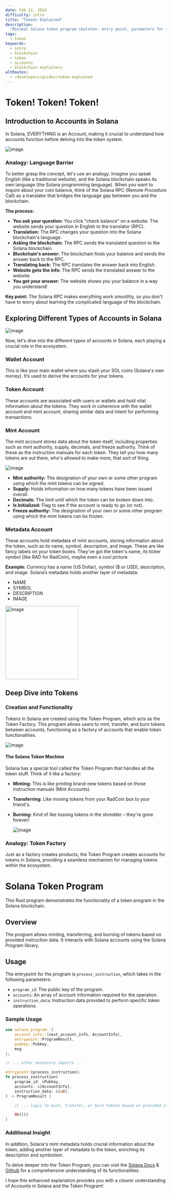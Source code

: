 ```yaml
---
date: Feb 21, 2024
difficulty: intro
title: "Tokens Explained"
description:
  "Minimal Solana token program skeleton: entry point, parameters for accounts, and instruction data."
tags:
  - token
keywords:
  - intro
  - blockchain
  - token
  - accounts
  - blockchain explainers
altRoutes:
  - /developers/guides/token-explained
---
```


# Token! Token! Token!

## Introduction to Accounts in Solana

In Solana, EVERYTHING is an Account, making it crucial to understand how accounts function before delving into the token system.

![image](https://github.com/Ayushjhax/developer-content/assets/116433617/3e30c854-0c57-4174-b5cc-010a976a84a3)

### Analogy: Language Barrier



To better grasp the concept, let's use an analogy. Imagine you speak English (like a traditional website), and the Solana blockchain speaks its own language (the Solana programming language). When you want to inquire about your coin balance, think of the Solana RPC (Remote Procedure Call) as a translator that bridges the language gap between you and the blockchain.

**The process:**
- **You ask your question:** You click "check balance" on a website. The website sends your question in English to the translator (RPC).
- **Translation:** The RPC changes your question into the Solana blockchain's language.
- **Asking the blockchain:** The RPC sends the translated question to the Solana blockchain.
- **Blockchain's answer:** The blockchain finds your balance and sends the answer back to the RPC.
- **Translating back:** The RPC translates the answer back into English.
- **Website gets the info:** The RPC sends the translated answer to the website.
- **You get your answer:** The website shows you your balance in a way you understand!

**Key point:** The Solana RPC makes everything work smoothly, so you don't have to worry about learning the complicated language of the blockchain.

## Exploring Different Types of Accounts in Solana

![image](https://github.com/Ayushjhax/developer-content/assets/116433617/cf253051-a943-43d1-a56e-37e8adc39f46)


Now, let's dive into the different types of accounts in Solana, each playing a crucial role in the ecosystem.

### Wallet Account

This is like your main wallet where you stash your SOL coins (Solana's own money). It’s used to derive the accounts for your tokens.

### Token Account

These accounts are associated with users or wallets and hold vital information about the tokens. They work in coherence with the wallet account and mint account, sharing similar data and intent for performing transactions.

### Mint Account

The mint account stores data about the token itself, including properties such as mint authority, supply, decimals, and freeze authority. Think of these as the instruction manuals for each token. They tell you how many tokens are out there, who's allowed to make more, that sort of thing.

![image](https://github.com/Ayushjhax/developer-content/assets/116433617/e325ff8a-c020-4ca6-91ad-dda7ea83a32b)


- **Mint authority:** The designation of your own or some other program using which the mint tokens can be signed.
- **Supply:** Holds information on how many tokens have been issued overall.
- **Decimals:** The limit until which the token can be broken down into.
- **Is Initialized:** Flag to see if the account is ready to go (or not).
- **Freeze authority:** The designation of your own or some other program using which the mint tokens can be frozen.

### Metadata Account

These accounts hold metadata of mint accounts, storing information about the token, such as its name, symbol, description, and image. These are like fancy labels on your token boxes. They've got the token's name, its ticker symbol (like RAD for RadCoin), maybe even a cool picture.

**Example:** Currency has a name (US Dollar), symbol ($ or USD), description, and image. Solana’s metadata holds another layer of metadata:

- NAME
- SYMBOL
- DESCRIPTION
- IMAGE

<img width="228" alt="image" src="https://github.com/Ayushjhax/developer-content/assets/116433617/b6a6ac3f-9b4d-4119-b7c4-763bb9799c60">


## Deep Dive into Tokens

### Creation and Functionality

Tokens in Solana are created using the Token Program, which acts as the Token Factory. This program allows users to mint, transfer, and burn tokens between accounts, functioning as a factory of accounts that enable token functionalities.

![image](https://github.com/Ayushjhax/developer-content/assets/116433617/ece10ac7-028d-4cb1-a737-54cdf6fc6c28)


#### The Solana Token Machine

Solana has a special tool called the Token Program that handles all the token stuff. Think of it like a factory:
- **Minting:** This is like printing brand-new tokens based on those instruction manuals (Mint Accounts).
- **Transferring:** Like moving tokens from your RadCoin box to your friend's.
- **Burning:** Kind of like tossing tokens in the shredder – they're gone forever!

  ![image](https://github.com/Ayushjhax/developer-content/assets/116433617/012918dc-cc23-4ca9-b6c5-7c9c2052e4aa)

### Analogy: Token Factory

Just as a factory creates products, the Token Program creates accounts for tokens in Solana, providing a seamless mechanism for managing tokens within the ecosystem.

# Solana Token Program

This Rust program demonstrates the functionality of a token program in the Solana blockchain.

## Overview

The program allows minting, transferring, and burning of tokens based on provided instruction data. It interacts with Solana accounts using the Solana Program library.

## Usage

The entrypoint for the program is `process_instruction`, which takes in the following parameters:

- `program_id`: The public key of the program.
- `accounts`: An array of account information required for the operation.
- `instruction_data`: Instruction data provided to perform specific token operations.

### Sample Usage

```rust
use solana_program::{
    account_info::{next_account_info, AccountInfo},
    entrypoint::ProgramResult,
    pubkey::Pubkey, 
    msg
};

// ... other necessary imports ...

entrypoint!(process_instruction);  
fn process_instruction(
    program_id: &Pubkey,
    accounts: &[AccountInfo],
    instruction_data: &[u8],
) -> ProgramResult {

    // ... logic to mint, transfer, or burn tokens based on provided instruction_data ...

    Ok(()) 
}
```


### Additional Insight

In addition, Solana's mint metadata holds crucial information about the token, adding another layer of metadata to the token, enriching its description and symbolism.

To delve deeper into the Token Program, you can visit the [Solana Docs](https://spl.solana.com/token) & [Github](https://solana-labs.github.io/solana-program-library/token/js/modules.html) for a comprehensive understanding of its functionalities.

I hope this enhanced explanation provides you with a clearer understanding of Accounts in Solana and the Token Program!

